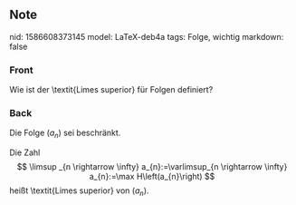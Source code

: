 ## Note
nid: 1586608373145
model: LaTeX-deb4a
tags: Folge, wichtig
markdown: false

### Front
Wie ist der \textit{Limes superior} für Folgen definiert?

### Back
Die Folge $\left(a_{n}\right)$ sei beschränkt.<div>
Die Zahl
$$
\limsup _{n \rightarrow \infty} a_{n}:=\varlimsup_{n \rightarrow \infty} a_{n}:=\max H\left(a_{n}\right)
$$
heißt \textit{<span>Limes superior</span><span>} von $\left(a_{n}\right)$.</span></div>
